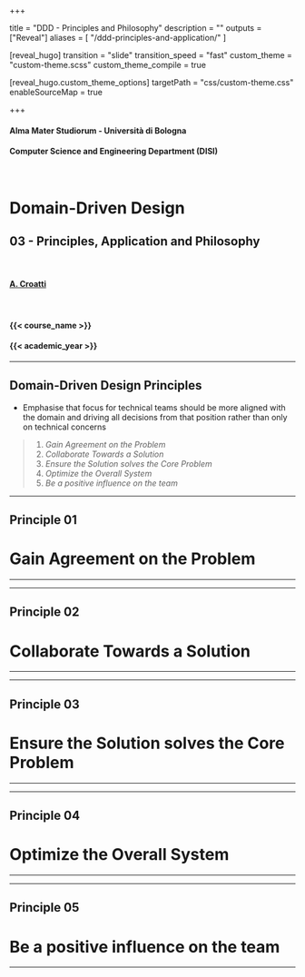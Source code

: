  
+++

title = "DDD - Principles and Philosophy"
description = ""
outputs = ["Reveal"]
aliases = [
    "/ddd-principles-and-application/"
]

[reveal_hugo]
transition = "slide"
transition_speed = "fast"
custom_theme = "custom-theme.scss"
custom_theme_compile = true

[reveal_hugo.custom_theme_options]
targetPath = "css/custom-theme.css"
enableSourceMap = true

+++

#### Alma Mater Studiorum - Università di Bologna
#### Computer Science and Engineering Department (DISI)
&nbsp;
# Domain-Driven Design
## 03 - Principles, Application and Philosophy
&nbsp;
#### [A. Croatti](mailto:a.croatti@unibo.it)
&nbsp;
#### {{< course_name >}}
#### {{< academic_year >}}

---

## Domain-Driven Design Principles

* Emphasise that focus for technical teams should be more aligned with the domain and driving all decisions from that position rather than only on technical concerns

> 1. *Gain Agreement on the Problem*
> 1. *Collaborate Towards a Solution*
> 1. *Ensure the Solution solves the Core Problem*
> 1. *Optimize the Overall System*
> 1. *Be a positive influence on the team*

---

## Principle 01
# Gain Agreement on the Problem

---



---

## Principle 02
# Collaborate Towards a Solution

---

---

## Principle 03
# Ensure the Solution solves the Core Problem

---

---

## Principle 04
# Optimize the Overall System

---

---

## Principle 05
# Be a positive influence on the team

---